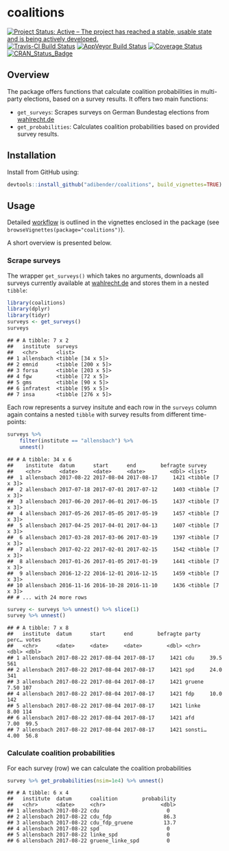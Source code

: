 
coalitions
==========

[![Project Status: Active – The project has reached a stable, usable state and is being actively developed.](http://www.repostatus.org/badges/latest/active.svg)](http://www.repostatus.org/#active) [![Travis-CI Build Status](https://travis-ci.org/adibender/coalitions.svg?branch=master)](https://travis-ci.org/adibender/coalitions) [![AppVeyor Build Status](https://ci.appveyor.com/api/projects/status/github/adibender/coalitions?branch=master&svg=true)](https://ci.appveyor.com/project/adibender/coalitions) [![Coverage Status](https://codecov.io/github/adibender/coalitions/master.svg)](https://codecov.io/github/adibender/coalitions?branch=master) [![CRAN\_Status\_Badge](http://www.r-pkg.org/badges/version/coalitions)](https://cran.r-project.org/package=coalitions)

Overview
--------

The package offers functions that calculate coalition probabilities in multi-party elections, based on a survey results. It offers two main functions:

-   `get_surveys`: Scrapes surveys on German Bundestag elections from [wahlrecht.de](http://www.wahlrecht.de)
-   `get_probabilities`: Calculates coalition probabilities based on provided survey results.

Installation
------------

Install from GitHub using:

``` r
devtools::install_github("adibender/coalitions", build_vignettes=TRUE)
```

Usage
-----

Detailed [workflow](https://adibender.github.io/coalitions/articles/workflow.html) is outlined in the vignettes enclosed in the package (see `browseVignettes(package="coalitions")`).

A short overview is presented below.

### Scrape surveys

The wrapper `get_surveys()` which takes no arguments, downloads all surveys currently available at [wahlrecht.de](http://www.wahlrecht.de/umfragen) and stores them in a nested `tibble`:

``` r
library(coalitions)
library(dplyr)
library(tidyr)
surveys <- get_surveys()
surveys
```

    ## # A tibble: 7 x 2
    ##   institute  surveys           
    ##   <chr>      <list>            
    ## 1 allensbach <tibble [34 x 5]> 
    ## 2 emnid      <tibble [200 x 5]>
    ## 3 forsa      <tibble [203 x 5]>
    ## 4 fgw        <tibble [72 x 5]> 
    ## 5 gms        <tibble [90 x 5]> 
    ## 6 infratest  <tibble [95 x 5]> 
    ## 7 insa       <tibble [276 x 5]>

Each row represents a survey insitute and each row in the `surveys` column again contains a nested `tibble` with survey results from different time-points:

``` r
surveys %>% 
    filter(institute == "allensbach") %>% 
    unnest()
```

    ## # A tibble: 34 x 6
    ##    institute  datum      start      end        befragte survey          
    ##    <chr>      <date>     <date>     <date>        <dbl> <list>          
    ##  1 allensbach 2017-08-22 2017-08-04 2017-08-17     1421 <tibble [7 x 3]>
    ##  2 allensbach 2017-07-18 2017-07-01 2017-07-12     1403 <tibble [7 x 3]>
    ##  3 allensbach 2017-06-20 2017-06-01 2017-06-15     1437 <tibble [7 x 3]>
    ##  4 allensbach 2017-05-26 2017-05-05 2017-05-19     1457 <tibble [7 x 3]>
    ##  5 allensbach 2017-04-25 2017-04-01 2017-04-13     1407 <tibble [7 x 3]>
    ##  6 allensbach 2017-03-28 2017-03-06 2017-03-19     1397 <tibble [7 x 3]>
    ##  7 allensbach 2017-02-22 2017-02-01 2017-02-15     1542 <tibble [7 x 3]>
    ##  8 allensbach 2017-01-26 2017-01-05 2017-01-19     1441 <tibble [7 x 3]>
    ##  9 allensbach 2016-12-22 2016-12-01 2016-12-15     1459 <tibble [7 x 3]>
    ## 10 allensbach 2016-11-16 2016-10-28 2016-11-10     1436 <tibble [7 x 3]>
    ## # ... with 24 more rows

``` r
survey <- surveys %>% unnest() %>% slice(1)
survey %>% unnest()
```

    ## # A tibble: 7 x 8
    ##   institute  datum      start      end        befragte party   perc… votes
    ##   <chr>      <date>     <date>     <date>        <dbl> <chr>   <dbl> <dbl>
    ## 1 allensbach 2017-08-22 2017-08-04 2017-08-17     1421 cdu     39.5  561  
    ## 2 allensbach 2017-08-22 2017-08-04 2017-08-17     1421 spd     24.0  341  
    ## 3 allensbach 2017-08-22 2017-08-04 2017-08-17     1421 gruene   7.50 107  
    ## 4 allensbach 2017-08-22 2017-08-04 2017-08-17     1421 fdp     10.0  142  
    ## 5 allensbach 2017-08-22 2017-08-04 2017-08-17     1421 linke    8.00 114  
    ## 6 allensbach 2017-08-22 2017-08-04 2017-08-17     1421 afd      7.00  99.5
    ## 7 allensbach 2017-08-22 2017-08-04 2017-08-17     1421 sonsti…  4.00  56.8

### Calculate coalition probabilities

For each survey (row) we can calculate the coalition probabilities

``` r
survey %>% get_probabilities(nsim=1e4) %>% unnest()
```

    ## # A tibble: 6 x 4
    ##   institute  datum      coalition        probability
    ##   <chr>      <date>     <chr>                  <dbl>
    ## 1 allensbach 2017-08-22 cdu                      0  
    ## 2 allensbach 2017-08-22 cdu_fdp                 86.3
    ## 3 allensbach 2017-08-22 cdu_fdp_gruene          13.7
    ## 4 allensbach 2017-08-22 spd                      0  
    ## 5 allensbach 2017-08-22 linke_spd                0  
    ## 6 allensbach 2017-08-22 gruene_linke_spd         0
